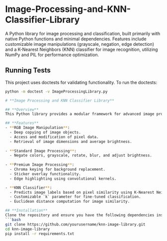 # Image-Processing-and-KNN-Classifier-Library
A Python library for image processing and classification, built primarily with native Python functions and minimal dependencies. 
Features include customizable image manipulations (grayscale, negation, edge detection) and a K-Nearest Neighbors (KNN) classifier for image recognition, 
utilizing NumPy and PIL for performance optimization.

## Running Tests
This project uses doctests for validating functionality. To run the doctests:

```bash
python -m doctest -v ImageProcessingLibrary.py

# **Image Processing and KNN Classifier Library**

## **Overview**
This Python library provides a modular framework for advanced image processing and classification using a K-Nearest Neighbors (KNN) approach. It includes classes and methods for manipulating RGB images, implementing standard and premium image processing techniques, and classifying images based on pixel similarity.

## **Features**
- **RGB Image Manipulation**:
  - Deep copying of image objects.
  - Access and modification of pixel data.
  - Retrieval of image dimensions and average brightness.
  
- **Standard Image Processing**:
  - Negate colors, grayscale, rotate, blur, and adjust brightness.
  
- **Premium Image Processing**:
  - Chroma keying for background replacement.
  - Sticker overlay functionality.
  - Edge highlighting using convolutional kernels.

- **KNN Classifier**:
  - Predicts image labels based on pixel similarity using K-Nearest Neighbors.
  - Customizable `k` parameter for fine-tuned classification.
  - Euclidean distance computation for image similarity.

## **Installation**
Clone the repository and ensure you have the following dependencies installed:
```bash
git clone https://github.com/yourusername/knn-image-library.git
cd knn-image-library
pip install -r requirements.txt
